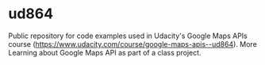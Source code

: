 # ud864
Public repository for code examples used in Udacity's Google Maps APIs course (https://www.udacity.com/course/google-maps-apis--ud864).
More Learning about Google Maps API as part of a class project.
